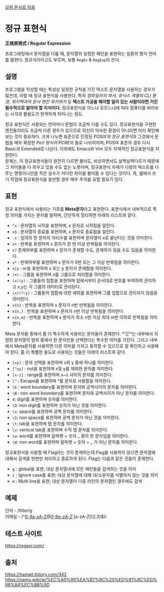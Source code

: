 [상위 문서로 이동](../README.md)

# 정규 표현식

**正規表現式 / Regular Expression**

프로그래밍에서 문자열을 다룰 때, 문자열의 일정한 패턴을 표현하는 일종의 형식 언어를 말한다. 정규식이라고도 부르며, 보통 `RegEx` & `RegExp`라 쓴다.

## 설명

프로그램을 작성할 때는 특성상 일정한 규칙을 가진 텍스트 문자열을 사용하는 경우가 많은데, 이럴 때 정규 표현식을 사용한다. 특히 *컴파일러의 파서*, *유닉스 계열의 CLI 환경*, *위키백과의 문서 엔진 위키위키* 등 **텍스트 가공을 해야할 일이 있는 사람이라면 거진 필수적으로 알아야 할 지식이다.** 정규표현식을 아느냐 모르느냐에 따라 컴퓨터를 바라보는 시각과 활용도가 현격하게 차이나는 정도.

정규 표현식은 사용되는 언어마다 문법이 조금씩 다를 수도 있다. 정규표현식을 구현한 엔진들끼리도 조금씩 다른 경우가 있으므로 자신이 익숙한 환경이 아니라면 미리 확인해 보는 것이 중요하다. 크게 나누면 표준으로 인정된 *POSIX의 정규 표현식*과 그것에서 문법을 매우 확장한 *Perl 방식의 PCRE*이 둘로 나뉘어지며, POSIX 표준의 경우 다시 Basic과 Extended로 나뉜다. 이외에도 Emacs와 Vim 모두 자체적인 정규표현식을 지원한다.   
문제는, 이 정규표현식들이 완전히 다르면 몰라도, 비슷하면서도 살짝살짝다르기 때문에 그 차이들을 다 외우고 있을 수도 없는 노릇이며, 정규표현식 자체가 다량의 텍스트를 다루는 명령이니만큼 작은 실수가 커다란 차이를 불러올 수 있다는 것이다. 즉, 쉘에서 쓰기 작업에 정규표현식을 동반할 경우 매우 주의를 요할 필요가 있다.

## 표현

정규 포현식에서 사용되는 기호를 **Meta문자**라고 표현한다. 표현식에서 내부적으로 특정 의미를 가지는 문자를 말하며, 간단하게 정리하면 아래의 리스트와 같다.

- `^x` : 문자열의 시작을 표현하며, x 문자로 시작됨을 알린다.
- `x$` : 문자열의 종료를 표현하며, x 문자로 종료됨을 알린다.
- `.x` : 임의의 한 문자의 자리수를 표현하며 문자열이 x로 끝난다는 것을 의미한다.
- `x+` : 반복을 표현하며 x 문자가 한 번 이상 반복됨을 의미한다.
- `x?` 존재여부를 표현하며 x 문자가 존재할 수도, 존재하지 않을 수도 있음을 의미한다.
- `x*` : 반복여부를 표현하며 x 문자가 0번 또는 그 이상 반복됨을 의미한다.
- `x|y` : or을 표현하며 x 또는 y 문자가 존재함을 의미한다.
- `(x)` : 그룹을 표현하며 x를 그룹으로 처리함을 의미한다.
- `(x)(y)` : 그룹들의 집합을 표현하며 앞에서부터 순서대로 번호를 부여하여 관리하고 x,y는 각 그룹의 데이터로 관리된다.
- `(x)(?:y)` : 그룹들의 집합에 대한 예외를 표현하며 그룹 집합으로 관리되지 않음을 의미한다. 
- `x{n}` : 반복을 표현하며 x 문자가 n번 반복됨을 의미한다.
- `x{n,}` : 반복을 표현하며 x 문자가 n번 이상 반복됨을 의미한다.
- `x{n,m}` : 반복을 표현하며 x 문자가 최소 n번 이상 최대 m번 이하로 반복됨을 의미한다.

Meta 문자들 중에서 좀 더 특수하게 사용되는 문자들이 존재한다. *'[]'*는 내부에서 지정된 문자열의 범위 중에서 한 문자만을 선택한다는 특수한 의미를 가진다. 그리고 내부에서 Meta문자를 사용하면 다른 의미를 가지고 동작할 수 있으므로 잘 확인하고 사용해야 한다. 좀 더 특별한 용도로 사용되는 것들은 아래의 리스트와 같다.

- `[xy]` : 문자 선택을 표현하며 x와 y 중에 하나를 의미한다.
- `[^xy]` : not을 표현하며 x및 y를 제외한 문자를 의미한다.
- `[x-z]` : range를 표현하며 x~z 사이의 문자를 의미한다.
- `\^` : Excape를 표현하며 ^를 문자로 사용함을 의미한다.
- `\b` : word boundary를 표현하며 문자와 공백사이의 문자를 의미한다.
- `\B` : non word boundary를 표현하며 문자와 공백사이가 아닌 문자를 의미한다.
- `d`: digit를 표현하며 숫자를 의미한다.
- `\D`: non digit를 표현하며 숫자가 아닌 것을 의미한다.
- `\s`: space를 표현하며 공백 문자를 의미한다.
- `\S`: non space를 표현하며 공백 문자가 아닌 것을 의미한다.
- `\t`: tab을 표현하며 탭 문자를 의미한다.
- `\v`: vertical tab을 표현하며 수직 탭 문자를 의미한다.
- `\w`: word를 표현하며 알파벳 + 숫자 _ 중의 한 문자임을 의미한다.
- `\W`: non word를 표현하며 알파벳 + 숫자 + _ 가 아닌 문자를 의미한다.

정규표현식을 사용할 때 Flag라는 것이 존재하는데 Flag를 사용하지 않으면 문자열에 대해서 검색을 한번만 처리하고 종료하게 된다. Flag는 다음과 같은 것들이 존재한다.

- `g` : global을 표현; 대상 문자열내에 모든 패턴들을 검색하는 것을 의미
- `i` : Ignore case를 표현; 대상 문자열에 대해 대/소문자를 식별하지 않는 것을 의미
- `m` : Multi line을 표현; 대상 문자열이 다중 라인의 문자열인 경우에도 검색

## 예제

단어 - /filter/g   
이메일 - /^[0-9a-zA-Z]([-_\.]?[0-9a-zA-Z])*@[0-9a-zA-Z]([-_\.]?[0-9a-zA-Z])*\.[a-zA-Z]{2,3}$/i

## 테스트 사이트

https://regexr.com/

## 출처
https://hamait.tistory.com/342   
https://namu.wiki/w/%EC%A0%95%EA%B7%9C%20%ED%91%9C%ED%98%84%EC%8B%9D